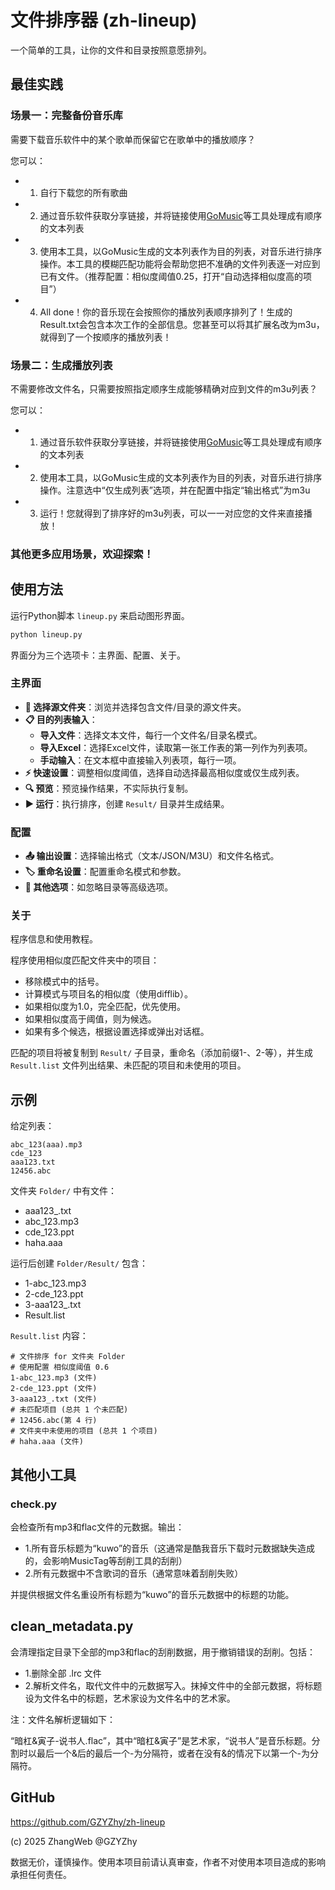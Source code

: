 # 文件排序器 (zh-lineup)
一个简单的工具，让你的文件和目录按照意愿排列。

## 最佳实践

### 场景一：完整备份音乐库

需要下载音乐软件中的某个歌单而保留它在歌单中的播放顺序？

您可以：

- 1. 自行下载您的所有歌曲
- 2. 通过音乐软件获取分享链接，并将链接使用[GoMusic](https://music.unmeta.cn/)等工具处理成有顺序的文本列表
- 3. 使用本工具，以GoMusic生成的文本列表作为目的列表，对音乐进行排序操作。本工具的模糊匹配功能将会帮助您把不准确的文件列表逐一对应到已有文件。（推荐配置：相似度阈值0.25，打开“自动选择相似度高的项目”）
- 4. All done！你的音乐现在会按照你的播放列表顺序排列了！生成的Result.txt会包含本次工作的全部信息。您甚至可以将其扩展名改为m3u，就得到了一个按顺序的播放列表！

### 场景二：生成播放列表

不需要修改文件名，只需要按照指定顺序生成能够精确对应到文件的m3u列表？

您可以：

- 1. 通过音乐软件获取分享链接，并将链接使用[GoMusic](https://music.unmeta.cn/)等工具处理成有顺序的文本列表
- 2. 使用本工具，以GoMusic生成的文本列表作为目的列表，对音乐进行排序操作。注意选中“仅生成列表”选项，并在配置中指定“输出格式”为m3u
- 3. 运行！您就得到了排序好的m3u列表，可以一一对应您的文件来直接播放！

### 其他更多应用场景，欢迎探索！

## 使用方法

运行Python脚本 `lineup.py` 来启动图形界面。

```bash
python lineup.py
```

界面分为三个选项卡：主界面、配置、关于。

### 主界面
- **📁 选择源文件夹**：浏览并选择包含文件/目录的源文件夹。
- **📋 目的列表输入**：
  - **导入文件**：选择文本文件，每行一个文件名/目录名模式。
  - **导入Excel**：选择Excel文件，读取第一张工作表的第一列作为列表项。
  - **手动输入**：在文本框中直接输入列表项，每行一项。
- **⚡ 快速设置**：调整相似度阈值，选择自动选择最高相似度或仅生成列表。
- **🔍 预览**：预览操作结果，不实际执行复制。
- **▶️ 运行**：执行排序，创建 `Result/` 目录并生成结果。

### 配置
- **📤 输出设置**：选择输出格式（文本/JSON/M3U）和文件名格式。
- **🏷️ 重命名设置**：配置重命名模式和参数。
- **🔧 其他选项**：如忽略目录等高级选项。

### 关于
程序信息和使用教程。

程序使用相似度匹配文件夹中的项目：
- 移除模式中的括号。
- 计算模式与项目名的相似度（使用difflib）。
- 如果相似度为1.0，完全匹配，优先使用。
- 如果相似度高于阈值，则为候选。
- 如果有多个候选，根据设置选择或弹出对话框。

匹配的项目将被复制到 `Result/` 子目录，重命名（添加前缀1-、2-等），并生成 `Result.list` 文件列出结果、未匹配的项目和未使用的项目。

## 示例

给定列表：
```
abc_123(aaa).mp3
cde_123
aaa123.txt
12456.abc
```

文件夹 `Folder/` 中有文件：
- aaa123_.txt
- abc_123.mp3
- cde_123.ppt
- haha.aaa

运行后创建 `Folder/Result/` 包含：
- 1-abc_123.mp3
- 2-cde_123.ppt
- 3-aaa123_.txt
- Result.list

`Result.list` 内容：
```
# 文件排序 for 文件夹 Folder
# 使用配置 相似度阈值 0.6
1-abc_123.mp3 (文件)
2-cde_123.ppt (文件)
3-aaa123_.txt (文件)
# 未匹配项目 (总共 1 个未匹配)
# 12456.abc(第 4 行)
# 文件夹中未使用的项目 (总共 1 个项目)
# haha.aaa (文件)
```

## 其他小工具

### check.py

会检查所有mp3和flac文件的元数据。输出：

- 1.所有音乐标题为“kuwo”的音乐（这通常是酷我音乐下载时元数据缺失造成的，会影响MusicTag等刮削工具的刮削）
- 2.所有元数据中不含歌词的音乐（通常意味着刮削失败）

并提供根据文件名重设所有标题为“kuwo”的音乐元数据中的标题的功能。

## clean_metadata.py

会清理指定目录下全部的mp3和flac的刮削数据，用于撤销错误的刮削。包括：

- 1.删除全部 .lrc 文件
- 2.解析文件名，取代文件中的元数据写入。抹掉文件中的全部元数据，将标题设为文件名中的标题，艺术家设为文件名中的艺术家。

注：文件名解析逻辑如下：

“暗杠&寅子-说书人.flac”，其中“暗杠&寅子”是艺术家，“说书人”是音乐标题。分割时以最后一个&后的最后一个-为分隔符，或者在没有&的情况下以第一个-为分隔符。

## GitHub
https://github.com/GZYZhy/zh-lineup

(c) 2025 ZhangWeb @GZYZhy

数据无价，谨慎操作。使用本项目前请认真审查，作者不对使用本项目造成的影响承担任何责任。
